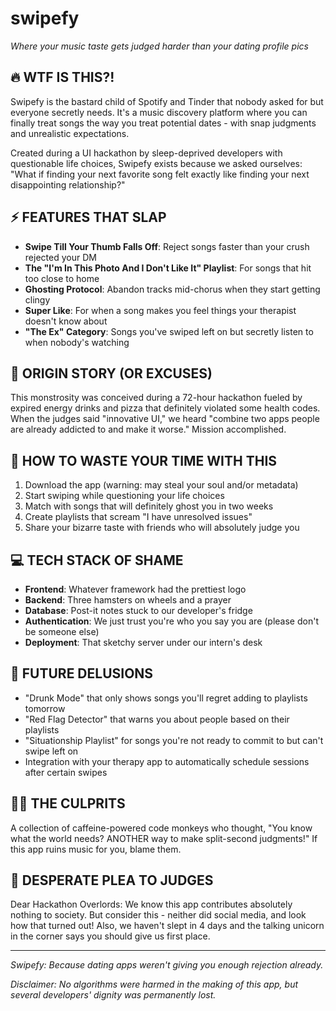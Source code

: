 # swipefy

*Where your music taste gets judged harder than your dating profile pics*

## 🔥 WTF IS THIS?!

Swipefy is the bastard child of Spotify and Tinder that nobody asked for but everyone secretly needs. It's a music discovery platform where you can finally treat songs the way you treat potential dates - with snap judgments and unrealistic expectations.

Created during a UI hackathon by sleep-deprived developers with questionable life choices, Swipefy exists because we asked ourselves: "What if finding your next favorite song felt exactly like finding your next disappointing relationship?"

## ⚡ FEATURES THAT SLAP

- **Swipe Till Your Thumb Falls Off**: Reject songs faster than your crush rejected your DM
- **The "I'm In This Photo And I Don't Like It" Playlist**: For songs that hit too close to home
- **Ghosting Protocol**: Abandon tracks mid-chorus when they start getting clingy
- **Super Like**: For when a song makes you feel things your therapist doesn't know about
- **"The Ex" Category**: Songs you've swiped left on but secretly listen to when nobody's watching

## 🚀 ORIGIN STORY (OR EXCUSES)

This monstrosity was conceived during a 72-hour hackathon fueled by expired energy drinks and pizza that definitely violated some health codes. When the judges said "innovative UI," we heard "combine two apps people are already addicted to and make it worse." Mission accomplished.

## 🤔 HOW TO WASTE YOUR TIME WITH THIS

1. Download the app (warning: may steal your soul and/or metadata)
2. Start swiping while questioning your life choices
3. Match with songs that will definitely ghost you in two weeks
4. Create playlists that scream "I have unresolved issues"
5. Share your bizarre taste with friends who will absolutely judge you

## 💻 TECH STACK OF SHAME

- **Frontend**: Whatever framework had the prettiest logo
- **Backend**: Three hamsters on wheels and a prayer
- **Database**: Post-it notes stuck to our developer's fridge
- **Authentication**: We just trust you're who you say you are (please don't be someone else)
- **Deployment**: That sketchy server under our intern's desk

## 🔮 FUTURE DELUSIONS

- "Drunk Mode" that only shows songs you'll regret adding to playlists tomorrow
- "Red Flag Detector" that warns you about people based on their playlists
- "Situationship Playlist" for songs you're not ready to commit to but can't swipe left on
- Integration with your therapy app to automatically schedule sessions after certain swipes

## 🧙‍♂️ THE CULPRITS

A collection of caffeine-powered code monkeys who thought, "You know what the world needs? ANOTHER way to make split-second judgments!" If this app ruins music for you, blame them.

## 💯 DESPERATE PLEA TO JUDGES

Dear Hackathon Overlords: We know this app contributes absolutely nothing to society. But consider this - neither did social media, and look how that turned out! Also, we haven't slept in 4 days and the talking unicorn in the corner says you should give us first place.

---

*Swipefy: Because dating apps weren't giving you enough rejection already.*

*Disclaimer: No algorithms were harmed in the making of this app, but several developers' dignity was permanently lost.*